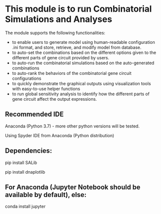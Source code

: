 # This module is to run Combinatorial Simulations and Analyses 

The module supports the following functionalities:
* to enable users to generate model using human-readable configuration .ini format, and store, retrieve, and modify model from database.
* to auto-set the combinations based on the different options given to the different parts of gene circuit provided by users.
* to auto-run the combinatorial simulations based on the auto-generated combinations
* to auto-rank the behaviors of the combinatorial gene circuit configurations
* to quickly demonstrate the graphical outputs using visualization tools with easy-to-use helper functions
* to run global sensitivity analysis to identify how the different parts of gene circuit affect the output expressions. 

## Recommended IDE
Anaconda (Python 3.7) - more other python versions will be tested.

Using Spyder IDE from Anaconda (Python distribution) 

## Dependencies:
pip install SALib

pip install dnaplotlib


## For Anaconda (Jupyter Notebook should be available by default), else:
conda install jupyter
